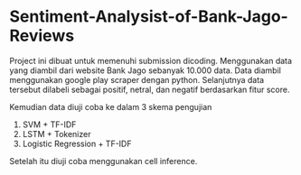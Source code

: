 # Sentiment-Analysist-of-Bank-Jago-Reviews
Project ini dibuat untuk memenuhi submission dicoding.
Menggunakan data yang diambil dari website Bank Jago sebanyak 10.000 data.
Data diambil menggunakan google play scraper dengan python.
Selanjutnya data tersebut dilabeli sebagai positif, netral, dan negatif berdasarkan fitur score.

Kemudian data diuji coba ke dalam 3 skema pengujian
1. SVM + TF-IDF
2. LSTM + Tokenizer
3. Logistic Regression + TF-IDF

Setelah itu diuji coba menggunakan cell inference.
